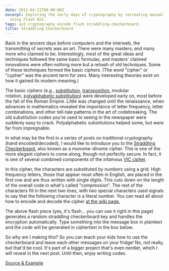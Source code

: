 ```yaml
---
date: 2011-04-21T00:00:00Z
excerpt: Exploring the early days of cryptography by recreating manual techniques
  using Flash AS3.
tags: as3 cryptography encode flash straddling-checkerboard
title: Straddling Checkerboard
---
```


Back in the ancient days before computers and the interweb, the
transmitting of secrets was an art. There were many masters, and many
more who claimed to be. Interestingly, most of the great ideas and
techniques followed the same basic formulas, and masters' claimed
innovations were often nothing more but a rehash of old techniques. Some
of these techniques formed the basic ciphers. (The word "cipher" or
"cypher" was the ancient term for zero. Many interesting theories exist
on how it gained its modern meaning.)

The basic ciphers (e.g., [substitution][], [transposition][], modular
rotation, p[olyalphabetic substitution][]) were developed early on, most
before the fall of the Roman Empire. Little was changed until the
renaissance, when advances in mathematics revealed the importance of
letter frequency, letter combinations, and other tell-tale patterns in
the art of codebreaking. The old substitution codes you're used to
seeing in the newspaper were suddenly easy to crack. Polyalphabetic
substitutions helped some, but were far from impregnable.

In what may be the first in a series of posts on traditional
cryptography (hand encoded/decoded), I would like to introduce you to
the [Straddling Checkerboard][], also known as a monome-dinome cipher.
This is one of the more elegant ciphers to come along, though not
perfectly secure. In fact, it is one of several combined components of
the infamous [VIC cipher][].

In this cipher, the characters are substituted by numbers using a grid.
High frequency letters, those that appear most often in English, are
placed in the first row and are thus written with single digits. This
cuts down on the length of the overall code in what's called
"compression". The rest of the characters fill in the next two lines,
with two special characters used signals to say that the following
character is a literal number. You can read all about how to encode and
decode the cipher [at the wiki page.][Straddling Checkerboard]

The above flash piece (yes, it's flash... you can use it right in this
page) generates a random straddling checkerboard key and handles the
encryption automatically. Type something into the message box in
plaintext and the code will be generated in ciphertext in the box below.

So why am I making this? So you can teach your kids how to use the
checkerboard and leave each other messages on your fridge! No, not
really, but that'd be cool. It's part of a bigger project that's even
nerdier, which I will reveal in the next post. Until then, enjoy writing
codes.

[Source & Example][]

  [substitution]: //en.wikipedia.org/wiki/Substitution_cipher
    "Substitution Cipher"
  [transposition]: //en.wikipedia.org/wiki/Transposition_cipher
    "Transposition Cipher"
  [olyalphabetic substitution]: //en.wikipedia.org/wiki/Polyalphabetic_substitution
    "Polyalphabetic Substitution"
  [Straddling Checkerboard]: //en.wikipedia.org/wiki/Straddling_checkerboard
    "Straddling Checkerboard"
  [VIC cipher]: //en.wikipedia.org/wiki/VIC_cipher "VIC cipher"
  [Source & Example]: //github.com/jamestomasino/straddlingcheckerboard/
    "Source & Example"

